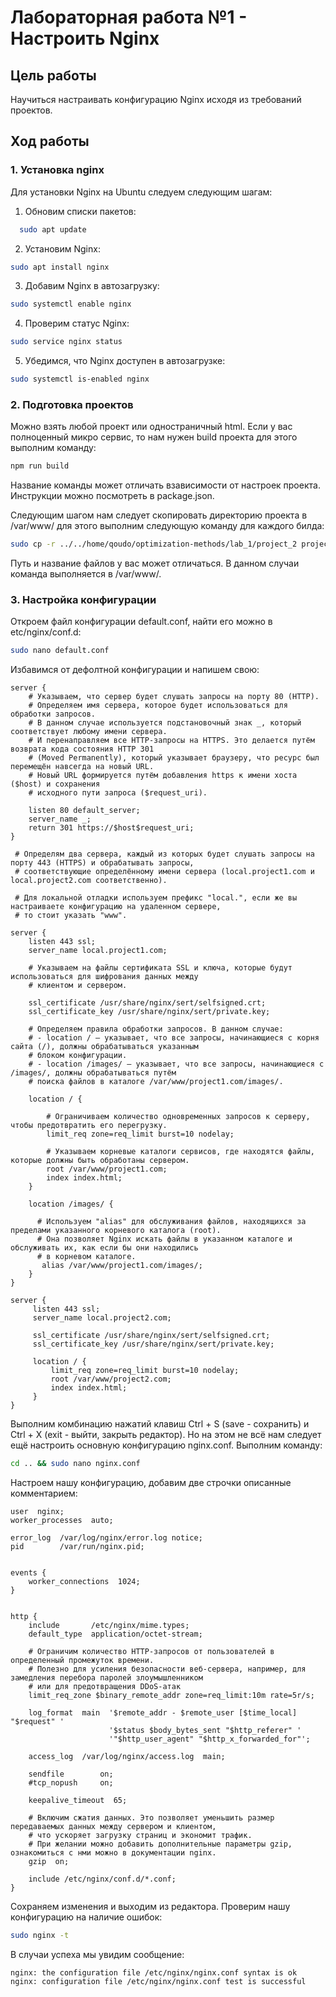 # Лабораторная работа №1 - Настроить Nginx 

## Цель работы

Научиться настраивать конфигурацию Nginx исходя из требований проектов.

## Ход работы

### 1. Установка nginx

Для установки Nginx на Ubuntu следуем следующим шагам:
1. Обновим списки пакетов: 
```bash
  sudo apt update
```
2. Установим Nginx:
```bash
sudo apt install nginx
```
3. Добавим Nginx в автозагрузку:
```bash
sudo systemctl enable nginx
```
4. Проверим статус Nginx:
```bash
sudo service nginx status
```
5. Убедимся, что Nginx доступен в автозагрузке:
```bash
sudo systemctl is-enabled nginx
```

### 2. Подготовка проектов

Можно взять любой проект или одностраничный html. Если у вас полноценный микро сервис, то нам нужен build проекта для 
этого выполним команду:
```bash
npm run build
```
Название команды может отличать взависимости от настроек проекта. Инструкции можно посмотреть в package.json.

Следующим шагом нам следует скопировать директорию проекта в /var/www/ для этого выполним следующую команду для 
каждого билда:
```bash
sudo cp -r ../../home/qoudo/optimization-methods/lab_1/project_2 project2.com 
```
Путь и название файлов у вас может отличаться. В данном случаи команда выполняется в /var/www/.

### 3. Настройка конфигурации
Откроем файл конфигурации default.conf, найти его можно в etc/nginx/conf.d:
```bash
sudo nano default.conf
```
Избавимся от дефолтной конфигурации и напишем свою:

```nginx
server { 
    # Указываем, что сервер будет слушать запросы на порту 80 (HTTP).
    # Определяем имя сервера, которое будет использоваться для обработки запросов. 
    # В данном случае используется подстановочный знак _, который соответствует любому имени сервера.
    # И перенаправляем все HTTP-запросы на HTTPS. Это делается путём возврата кода состояния HTTP 301 
    # (Moved Permanently), который указывает браузеру, что ресурс был перемещён навсегда на новый URL. 
    # Новый URL формируется путём добавления https к имени хоста ($host) и сохранения 
    # исходного пути запроса ($request_uri).
    
    listen 80 default_server;
    server_name _;
    return 301 https://$host$request_uri;
}

 # Определям два сервера, каждый из которых будет слушать запросы на порту 443 (HTTPS) и обрабатывать запросы, 
 # соответствующие определённому имени сервера (local.project1.com и local.project2.com соответственно).
 
 # Для локальной отладки используем префикс "local.", если же вы настраиваете конфигурацию на удаленном сервере, 
 # то стоит указать "www".

server {
    listen 443 ssl;
    server_name local.project1.com;

    # Указываем на файлы сертификата SSL и ключа, которые будут использоваться для шифрования данных между 
    # клиентом и сервером.

    ssl_certificate /usr/share/nginx/sert/selfsigned.crt;
    ssl_certificate_key /usr/share/nginx/sert/private.key;
     
    # Определяем правила обработки запросов. В данном случае:
    # - location / — указывает, что все запросы, начинающиеся с корня сайта (/), должны обрабатываться указанным 
    # блоком конфигурации.
    # - location /images/ — указывает, что все запросы, начинающиеся с /images/, должны обрабатываться путём 
    # поиска файлов в каталоге /var/www/project1.com/images/.

    location / {
    
        # Ограничиваем количество одновременных запросов к серверу, чтобы предотвратить его перегрузку.
        limit_req zone=req_limit burst=10 nodelay;
        
        # Указываем корневые каталоги сервисов, где находятся файлы, которые должны быть обработаны сервером.
        root /var/www/project1.com; 
        index index.html;
    }

    location /images/ {
      
      # Используем "alias" для обслуживания файлов, находящихся за пределами указанного корневого каталога (root). 
      # Она позволяет Nginx искать файлы в указанном каталоге и обслуживать их, как если бы они находились 
      # в корневом каталоге.
       alias /var/www/project1.com/images/;
    }
}

server {
     listen 443 ssl;
     server_name local.project2.com;

     ssl_certificate /usr/share/nginx/sert/selfsigned.crt;
     ssl_certificate_key /usr/share/nginx/sert/private.key;

     location / {
         limit_req zone=req_limit burst=10 nodelay;
         root /var/www/project2.com;
         index index.html;
     }
}
```
Выполним комбинацию нажатий клавиш Ctrl + S (save - сохранить) и Ctrl + X (exit - выйти, закрыть редактор).
Но на этом не всё нам следует ещё настроить основную конфигурацию nginx.conf. Выполним команду:
```bash
cd .. && sudo nano nginx.conf
```

Настроем нашу конфигурацию, добавим две строчки описанные комментарием:
```nginx
user  nginx;
worker_processes  auto;

error_log  /var/log/nginx/error.log notice;
pid        /var/run/nginx.pid;


events {
    worker_connections  1024;
}


http {
    include       /etc/nginx/mime.types;
    default_type  application/octet-stream;

    # Ограничим количество HTTP-запросов от пользователей в определенный промежуток времени.
    # Полезно для усиления безопасности веб-сервера, например, для замедления перебора паролей злоумышленником 
    # или для предотвращения DDoS-атак
    limit_req_zone $binary_remote_addr zone=req_limit:10m rate=5r/s;

    log_format  main  '$remote_addr - $remote_user [$time_local] "$request" '
                      '$status $body_bytes_sent "$http_referer" '
                      '"$http_user_agent" "$http_x_forwarded_for"';

    access_log  /var/log/nginx/access.log  main;

    sendfile        on;
    #tcp_nopush     on;

    keepalive_timeout  65;
    
    # Включим сжатия данных. Это позволяет уменьшить размер передаваемых данных между сервером и клиентом, 
    # что ускоряет загрузку страниц и экономит трафик.
    # При желании можно добавить дополнительные параметры gzip, ознакомиться с нми можно в документации nginx.
    gzip  on;

    include /etc/nginx/conf.d/*.conf;
}
```
Сохраняем изменения и выходим из редактора. Проверим нашу конфигурацию на наличие ошибок:
```bash
sudo nginx -t
```
В случаи успеха мы увидим сообщение:
```
nginx: the configuration file /etc/nginx/nginx.conf syntax is ok
nginx: configuration file /etc/nginx/nginx.conf test is successful
```
